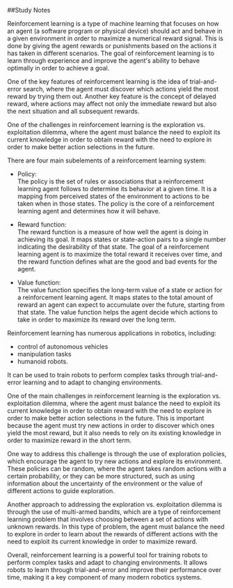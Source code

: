 
##Study Notes 

Reinforcement learning is a type of machine learning that focuses on how an agent (a software program or physical device) should act and behave in a given environment in order to maximize a numerical reward signal. This is done by giving the agent rewards or punishments based on the actions it has taken in different scenarios. The goal of reinforcement learning is to learn through experience and improve the agent's ability to behave optimally in order to achieve a goal.

One of the key features of reinforcement learning is the idea of trial-and-error search, where the agent must discover which actions yield the most reward by trying them out. Another key feature is the concept of delayed reward, where actions may affect not only the immediate reward but also the next situation and all subsequent rewards.

One of the challenges in reinforcement learning is the exploration vs. exploitation dilemma, where the agent must balance the need to exploit its current knowledge in order to obtain reward with the need to explore in order to make better action selections in the future.

There are four main subelements of a reinforcement learning system:

* Policy:  <br>
The policy is the set of rules or associations that a reinforcement learning agent follows to determine its behavior at a given time. It is a mapping from perceived states of the environment to actions to be taken when in those states. The policy is the core of a reinforcement learning agent and determines how it will behave.

* Reward function:  <br>
 The reward function is a measure of how well the agent is doing in achieving its goal. It maps states or state-action pairs to a single number indicating the desirability of that state. The goal of a reinforcement learning agent is to maximize the total reward it receives over time, and the reward function defines what are the good and bad events for the agent.

* Value function: <br>
The value function specifies the long-term value of a state or action for a reinforcement learning agent. It maps states to the total amount of reward an agent can expect to accumulate over the future, starting from that state. The value function helps the agent decide which actions to take in order to maximize its reward over the long term.


Reinforcement learning has numerous applications in robotics, including:
* control of autonomous vehicles
* manipulation tasks
* humanoid robots.

It can be used to train robots to perform complex tasks through trial-and-error learning and to adapt to changing environments.

One of the main challenges in reinforcement learning is the exploration vs. exploitation dilemma, where the agent must balance the need to exploit its current knowledge in order to obtain reward with the need to explore in order to make better action selections in the future. This is important because the agent must try new actions in order to discover which ones yield the most reward, but it also needs to rely on its existing knowledge in order to maximize reward in the short term.

One way to address this challenge is through the use of exploration policies, which encourage the agent to try new actions and explore its environment. These policies can be random, where the agent takes random actions with a certain probability, or they can be more structured, such as using information about the uncertainty of the environment or the value of different actions to guide exploration.

Another approach to addressing the exploration vs. exploitation dilemma is through the use of multi-armed bandits, which are a type of reinforcement learning problem that involves choosing between a set of actions with unknown rewards. In this type of problem, the agent must balance the need to explore in order to learn about the rewards of different actions with the need to exploit its current knowledge in order to maximize reward.

Overall, reinforcement learning is a powerful tool for training robots to perform complex tasks and adapt to changing environments. It allows robots to learn through trial-and-error and improve their performance over time, making it a key component of many modern robotics systems.
